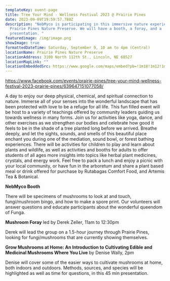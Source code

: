 ```yaml
---
templateKey: event-page
title: Tree Your Mind - Wellness Festival 2023 @ Prairie Pines
date: 2023-09-09T19:59:57.788Z
description: "NebMyco is participating in this immersive nature experience at
  Prairie Pines Nature Preserve. We will have a booth, a foray, and a
  presentation. "
featuredimage: /img/image.png
showImage: true
formattedDateTime: Saturday, September 9, 10 am to 4pm (Central)
locationName: Prairie Pines Nature Preserve
locationAddress: 3100 North 112th St., Lincoln, NE 68527
locationMapLink: ""
locationEmbeddedSrc: https://www.google.com/maps/embed?pb=!1m18!1m12!1m3!1d5557.014526954162!2d-96.56598933129173!3d40.844719527575435!2m3!1f0!2f0!3f0!3m2!1i1024!2i768!4f13.1!3m3!1m2!1s0x8796a35ab8f38da9%3A0x35bcb3b13e26b191!2sPrairie%20Pines%20Nature%20Preserve!5e1!3m2!1sen!2sus!4v1691875761400!5m2!1sen!2sus
---
```

https://www.facebook.com/events/prairie-pines/tree-your-mind-wellness-festival-2023-prairie-pines/639647151077058/

A day to enjoy our deep physical, chemical, and spiritual connection to nature.
Immerse all of your senses into the wonderful landscape that has been protected with love to be a refuge for all life.
This fun filled event will be host to a variety of teachings offered by community leaders guiding us towards wellness in many forms.
Join us for activities like yoga, dance, and other exercises as we strengthen our bodies and celebrate how good it feels to be in the shade of a tree planted long before we arrived.
Breathe deeply, and let the sights, sounds, and smells of this beautiful place enchant you during one of the mediation, sound bowl, or forest bathing experiences.
There will be activities for children to play and learn about plants and wildlife, as well as activities and booths for adults to offer students of all ages more insights into topics like herbal plant medicines, crystals, and energy work.
Feel free to pack a lunch and enjoy a picnic with your local community, or have fun in the arboretum and share a plant based meal or drink offered for purchase by Rutabagas Comfort Food, and Artemis Tea & Botanical.

**NebMyco Booth**


There will be specimens of mushrooms to look at and touch, fungi/mushroom bingo, and how to make a spore print. Our volunteers will answer questions and educate participants about the wonderful queendom of Funga.

**Mushroom Foray** led by Derek Zeller, 11am to 12:30pm 


Derek will lead the group on a 1.5-hour journey through Prairie Pines, looking for fungi/mushrooms that are currently showing themselves. 

**Grow Mushrooms at Home: An Introduction to Cultivating Edible and Medicinal Mushrooms Where You Live** by Denise Wally, 2pm


Denise will cover some of the easier ways to cultivate mushrooms at home, both indoors and outdoors. Methods, sources, and species will be highlighted as well as time for questions, in this 45 min presentation.